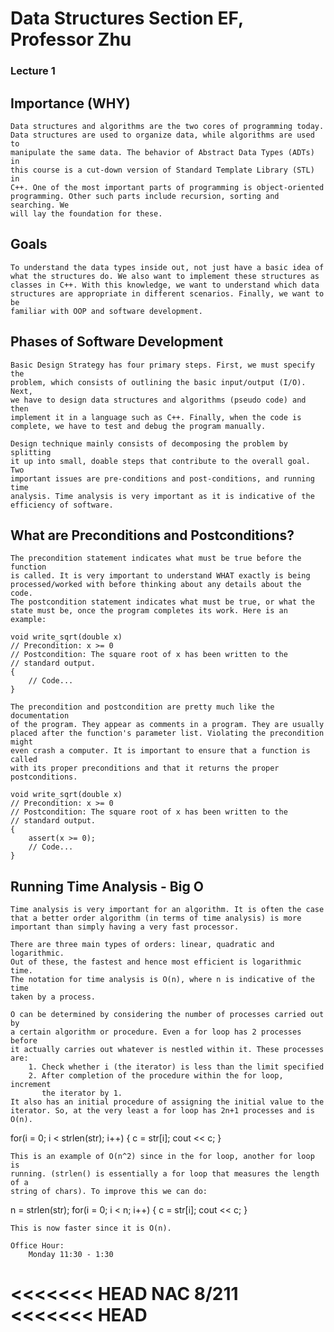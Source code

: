 # Data Structures Section EF, Professor Zhu

### Lecture 1

Importance (WHY)
---------------
	Data structures and algorithms are the two cores of programming today.
	Data structures are used to organize data, while algorithms are used to
	manipulate the same data. The behavior of Abstract Data Types (ADTs) in
	this course is a cut-down version of Standard Template Library (STL) in
	C++. One of the most important parts of programming is object-oriented
	programming. Other such parts include recursion, sorting and searching. We
	will lay the foundation for these.

Goals
-----
	To understand the data types inside out, not just have a basic idea of
	what the structures do. We also want to implement these structures as
	classes in C++. With this knowledge, we want to understand which data
	structures are appropriate in different scenarios. Finally, we want to be
	familiar with OOP and software development.
	
Phases of Software Development
------------------------------
	Basic Design Strategy has four primary steps. First, we must specify the
	problem, which consists of outlining the basic input/output (I/O). Next,
	we have to design data structures and algorithms (pseudo code) and then
	implement it in a language such as C++. Finally, when the code is
	complete, we have to test and debug the program manually. 

	Design technique mainly consists of decomposing the problem by splitting
	it up into small, doable steps that contribute to the overall goal. Two
	important issues are pre-conditions and post-conditions, and running time
	analysis. Time analysis is very important as it is indicative of the
	efficiency of software.

What are Preconditions and Postconditions?
------------------------------------------
	The precondition statement indicates what must be true before the function
	is called. It is very important to understand WHAT exactly is being
	processed/worked with before thinking about any details about the code.
	The postcondition statement indicates what must be true, or what the
	state must be, once the program completes its work. Here is an example:

	void write_sqrt(double x)
	// Precondition: x >= 0
	// Postcondition: The square root of x has been written to the
	// standard output.
	{
		// Code...
	}

	The precondition and postcondition are pretty much like the documentation
	of the program. They appear as comments in a program. They are usually
	placed after the function's parameter list. Violating the precondition might 
	even crash a computer. It is important to ensure that a function is called 
	with its proper preconditions and that it returns the proper postconditions.  

	void write_sqrt(double x)
	// Precondition: x >= 0
	// Postcondition: The square root of x has been written to the
	// standard output.
	{
		assert(x >= 0);
		// Code...
	}

Running Time Analysis - Big O
-----------------------------
	Time analysis is very important for an algorithm. It is often the case
	that a better order algorithm (in terms of time analysis) is more
	important than simply having a very fast processor. 

	There are three main types of orders: linear, quadratic and logarithmic.
	Out of these, the fastest and hence most efficient is logarithmic time.
	The notation for time analysis is O(n), where n is indicative of the time
	taken by a process.

	O can be determined by considering the number of processes carried out by
	a certain algorithm or procedure. Even a for loop has 2 processes before
	it actually carries out whatever is nestled within it. These processes
	are:
		1. Check whether i (the iterator) is less than the limit specified
		2. After completion of the procedure within the for loop, increment
		   the iterator by 1. 
	It also has an initial procedure of assigning the initial value to the
	iterator. So, at the very least a for loop has 2n+1 processes and is O(n).


for(i = 0; i < strlen(str); i++) {
	c = str[i];
	cout << c;
}

	This is an example of O(n^2) since in the for loop, another for loop is
	running. (strlen() is essentially a for loop that measures the length of a
	string of chars). To improve this we can do:

n = strlen(str);
for(i = 0; i < n; i++) {
	c = str[i];
	cout << c;
} 

	This is now faster since it is O(n).

	Office Hour:
		Monday 11:30 - 1:30
<<<<<<< HEAD
		NAC 8/211
<<<<<<< HEAD
=======